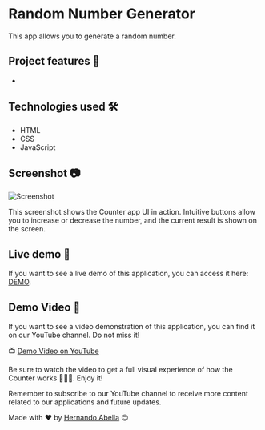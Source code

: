 # Random Number Generator

This app allows you to generate a random number.

## Project features 📝
- 

## Technologies used 🛠️
- HTML
- CSS
- JavaScript

## Screenshot 📷
![Screenshot](/screenshot.png)

This screenshot shows the Counter app UI in action. Intuitive buttons allow you to increase or decrease the number, and the current result is shown on the screen.

## Live demo 🎉
If you want to see a live demo of this application, you can access it here: [DEMO](...).

## Demo Video 🎥
If you want to see a video demonstration of this application, you can find it on our YouTube channel. Do not miss it!

📺 [Demo Video on YouTube](https://www.youtube.com/watch?v=ANrN_43CF94&t)

Be sure to watch the video to get a full visual experience of how the Counter works 🧮😎✨. Enjoy it!

Remember to subscribe to our YouTube channel to receive more content related to our applications and future updates.

Made with ❤️ by [Hernando Abella](https://github.com/hernandoabella) 😊
